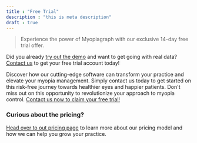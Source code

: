 ```yaml
---
title : "Free Trial"
description : "this is meta description"
draft : true
---
```


> Experience the power of Myopiagraph with our exclusive 14-day free trial offer. 

Did you already [try out the demo](/demo) and want to get going with real data? [Contact us](/contact) to get your free trial account today!

Discover how our cutting-edge software can transform your practice and elevate your myopia management. Simply contact us today to get started on this risk-free journey towards healthier eyes and happier patients. Don't miss out on this opportunity to revolutionize your approach to myopia control. [Contact us now to claim your free trial!](/contact)

### Curious about the pricing?

[Head over to out pricing page](/pricing) to learn more about our pricing model and how we can help you grow your practice.